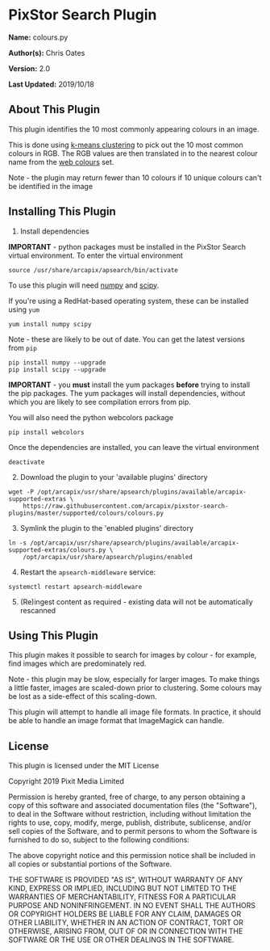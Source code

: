 # PixStor Search Plugin

**Name:** colours.py

**Author(s):** Chris Oates

**Version:** 2.0

**Last Updated:** 2019/10/18

## About This Plugin

This plugin identifies the 10 most commonly appearing colours in an image.

This is done using [k-means clustering](https://en.wikipedia.org/wiki/K-means_clustering) to pick out the 10 most common colours in RGB.
The RGB values are then translated in to the nearest colour name from the [web colours](https://en.wikipedia.org/wiki/Web_colors) set.

Note - the plugin may return fewer than 10 colours if 10 unique colours can't be identified in the image

## Installing This Plugin

1. Install dependencies

**IMPORTANT** - python packages must be installed in the PixStor Search virtual environment.
To enter the virtual environment

```shell
source /usr/share/arcapix/apsearch/bin/activate
```

To use this plugin will need [numpy](http://www.numpy.org/) and [scipy](https://www.scipy.org/).

If you're using a RedHat-based operating system, these can be installed using `yum`

``` shell
yum install numpy scipy
```

Note - these are likely to be out of date. You can get the latest versions from `pip`

``` shell
pip install numpy --upgrade
pip install scipy --upgrade
```

**IMPORTANT** - you **must** install the yum packages **before** trying to install the pip packages.
The yum packages will install dependencies, without which you are likely to see compilation errors from pip.

You will also need the python webcolors package

``` shell
pip install webcolors
```

Once the dependencies are installed, you can leave the virtual environment

```shell
deactivate
```

2. Download the plugin to your 'available plugins' directory

``` shell
wget -P /opt/arcapix/usr/share/apsearch/plugins/available/arcapix-supported-extras \
    https://raw.githubusercontent.com/arcapix/pixstor-search-plugins/master/supported/colours/colours.py
```

3. Symlink the plugin to the 'enabled plugins' directory

``` shell
ln -s /opt/arcapix/usr/share/apsearch/plugins/available/arcapix-supported-extras/colours.py \
    /opt/arcapix/usr/share/apsearch/plugins/enabled
```

4. Restart the `apsearch-middleware` service:

``` shell
systemctl restart apsearch-middleware
```

5. (Re)ingest content as required - existing data will not be automatically rescanned

## Using This Plugin

This plugin makes it possible to search for images by colour - for example, find images which are predominately red.

Note - this plugin may be slow, especially for larger images. To make things a little faster, images are scaled-down prior to clustering. Some colours may be lost as a side-effect of this scaling-down.

This plugin will attempt to handle all image file formats. In practice, it should be able to handle an image format that ImageMagick can handle.

## License

This plugin is licensed under the MIT License

Copyright 2019 Pixit Media Limited

Permission is hereby granted, free of charge, to any person obtaining a copy of this software and associated documentation files (the "Software"), to deal in the Software without restriction, including without limitation the rights to use, copy, modify, merge, publish, distribute, sublicense, and/or sell copies of the Software, and to permit persons to whom the Software is furnished to do so, subject to the following conditions:

The above copyright notice and this permission notice shall be included in all copies or substantial portions of the Software.

THE SOFTWARE IS PROVIDED "AS IS", WITHOUT WARRANTY OF ANY KIND, EXPRESS OR IMPLIED, INCLUDING BUT NOT LIMITED TO THE WARRANTIES OF MERCHANTABILITY, FITNESS FOR A PARTICULAR PURPOSE AND NONINFRINGEMENT. IN NO EVENT SHALL THE AUTHORS OR COPYRIGHT HOLDERS BE LIABLE FOR ANY CLAIM, DAMAGES OR OTHER LIABILITY, WHETHER IN AN ACTION OF CONTRACT, TORT OR OTHERWISE, ARISING FROM, OUT OF OR IN CONNECTION WITH THE SOFTWARE OR THE USE OR OTHER DEALINGS IN THE SOFTWARE.
